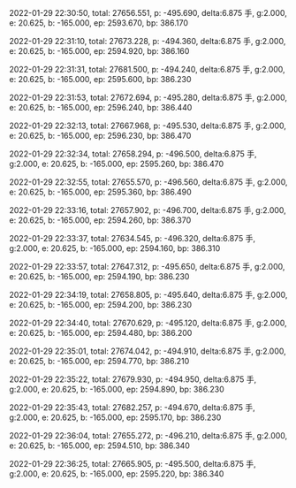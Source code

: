 2022-01-29 22:30:50, total: 27656.551, p: -495.690, delta:6.875 手, g:2.000, e: 20.625, b: -165.000, ep: 2593.670, bp: 386.170

2022-01-29 22:31:10, total: 27673.228, p: -494.360, delta:6.875 手, g:2.000, e: 20.625, b: -165.000, ep: 2594.920, bp: 386.160

2022-01-29 22:31:31, total: 27681.500, p: -494.240, delta:6.875 手, g:2.000, e: 20.625, b: -165.000, ep: 2595.600, bp: 386.230

2022-01-29 22:31:53, total: 27672.694, p: -495.280, delta:6.875 手, g:2.000, e: 20.625, b: -165.000, ep: 2596.240, bp: 386.440

2022-01-29 22:32:13, total: 27667.968, p: -495.530, delta:6.875 手, g:2.000, e: 20.625, b: -165.000, ep: 2596.230, bp: 386.470

2022-01-29 22:32:34, total: 27658.294, p: -496.500, delta:6.875 手, g:2.000, e: 20.625, b: -165.000, ep: 2595.260, bp: 386.470

2022-01-29 22:32:55, total: 27655.570, p: -496.560, delta:6.875 手, g:2.000, e: 20.625, b: -165.000, ep: 2595.360, bp: 386.490

2022-01-29 22:33:16, total: 27657.902, p: -496.700, delta:6.875 手, g:2.000, e: 20.625, b: -165.000, ep: 2594.260, bp: 386.370

2022-01-29 22:33:37, total: 27634.545, p: -496.320, delta:6.875 手, g:2.000, e: 20.625, b: -165.000, ep: 2594.160, bp: 386.310

2022-01-29 22:33:57, total: 27647.312, p: -495.650, delta:6.875 手, g:2.000, e: 20.625, b: -165.000, ep: 2594.190, bp: 386.230

2022-01-29 22:34:19, total: 27658.805, p: -495.640, delta:6.875 手, g:2.000, e: 20.625, b: -165.000, ep: 2594.200, bp: 386.230

2022-01-29 22:34:40, total: 27670.629, p: -495.120, delta:6.875 手, g:2.000, e: 20.625, b: -165.000, ep: 2594.480, bp: 386.200

2022-01-29 22:35:01, total: 27674.042, p: -494.910, delta:6.875 手, g:2.000, e: 20.625, b: -165.000, ep: 2594.770, bp: 386.210

2022-01-29 22:35:22, total: 27679.930, p: -494.950, delta:6.875 手, g:2.000, e: 20.625, b: -165.000, ep: 2594.890, bp: 386.230

2022-01-29 22:35:43, total: 27682.257, p: -494.670, delta:6.875 手, g:2.000, e: 20.625, b: -165.000, ep: 2595.170, bp: 386.230

2022-01-29 22:36:04, total: 27655.272, p: -496.210, delta:6.875 手, g:2.000, e: 20.625, b: -165.000, ep: 2594.510, bp: 386.340

2022-01-29 22:36:25, total: 27665.905, p: -495.500, delta:6.875 手, g:2.000, e: 20.625, b: -165.000, ep: 2595.220, bp: 386.340